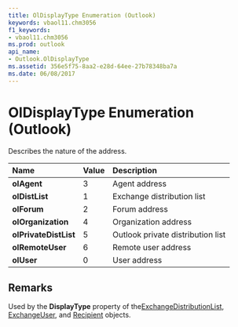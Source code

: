 ```yaml
---
title: OlDisplayType Enumeration (Outlook)
keywords: vbaol11.chm3056
f1_keywords:
- vbaol11.chm3056
ms.prod: outlook
api_name:
- Outlook.OlDisplayType
ms.assetid: 356e5f75-8aa2-e28d-64ee-27b78348ba7a
ms.date: 06/08/2017
---
```



# OlDisplayType Enumeration (Outlook)

Describes the nature of the address.



|**Name**|**Value**|**Description**|
|:-----|:-----|:-----|
| **olAgent**|3|Agent address|
| **olDistList**|1|Exchange distribution list|
| **olForum**|2|Forum address|
| **olOrganization**|4|Organization address|
| **olPrivateDistList**|5|Outlook private distribution list|
| **olRemoteUser**|6|Remote user address|
| **olUser**|0|User address|

## Remarks

Used by the  **DisplayType** property of the[ExchangeDistributionList](Outlook.ExchangeDistributionList.md), [ExchangeUser](Outlook.ExchangeUser.md), and [Recipient](Outlook.Recipient.md) objects.


